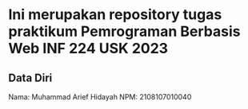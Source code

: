 # Ini merupakan repository tugas praktikum Pemrograman Berbasis Web INF 224 USK 2023
 
## Data Diri
 
Nama: Muhammad Arief Hidayah
NPM: 2108107010040
